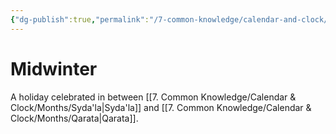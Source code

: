 ```yaml
---
{"dg-publish":true,"permalink":"/7-common-knowledge/calendar-and-clock/holidays/midwinter/","noteIcon":""}
---
```


# Midwinter

A holiday celebrated in between [[7. Common Knowledge/Calendar & Clock/Months/Syda'la\|Syda'la]] and [[7. Common Knowledge/Calendar & Clock/Months/Qarata\|Qarata]].

